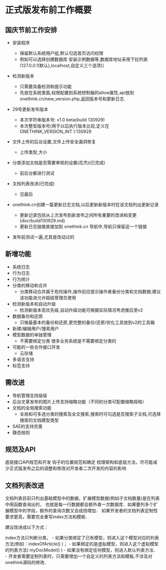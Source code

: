 正式版发布前工作概要
======================

国庆节前工作安排
----------------

+ 安装程序
    - 保留默认系统用户组,默认勾选首页访问权限
    - 例如可以选择创建数据库 安装示例数据等,数据库地址采用下拉列表(127.0.0.1(默认),localhost,自定义三个选项)）

+ 检测新版本
    - 只需要具备检测和提示功能
    - 先放在系统里面,权限配置到系统控制器的allow属性,api放到onethink.cn/new_version.php,返回版本号和更新日志.

+ 29号更新发布版本
    - 本次字符串版本号: v1.0 beta(build 130929)
    - 本次整型版本号(用于以后执行版本比较,定义在 ONETHINK_VERSION_INT ):130929

+ 文件上传的后台设置,文件上传安全漏洞修复
    - 上传类型,大小
+ 分类添加文档是否需要审核的设置(花杰)(已完成)
    - 前后台都进行测试

+ 文档列表改进(已完成)
    - 见最后

+ onethink.cn创建一篇更新日志文档,以后更新新版本时在该文档列出更新记录
    - 更新记录包括从上次发布到新发布之间所有重要的改进和变更(doc/build130929.md)
    - 更新日志链接直接加到 onethink.cn 导航中,导航只保留这一个链接

+ 发布前测试一遍,尤其是改动过的

新增功能
---------

+ 系统日志
+ 行为日志
+ 行为统计
+ 分类的移动和合并
    - 分类移动合并属于危险操作,操作前应提示操作者备份分类和文档数据;建议该功能进允许超级管理员使用
+ 检测新版本和自动升级
    - 检测新版本高优先级,自动升级功能可根据实际情况考虑推后至v2
+ 数据备份和还原
    - 只做最基本的备份和还原,更完整的备份/还原/优化工具放到v2的工具箱
+ 新建/编辑用户/搜索用户
+ 模型数据的单独管理
    - 不需要绑定分类 很多业务系统是不需要绑定分类的
+ 可能的一些合作接口开发
    - 云存储
+ 多语言支持
+ 标签支持

需改进
----------

+ 导航管理支持层级
+ 后台文章发布的图片上传支持缩略功能（不同的分类可配置缩略规格）
+ 文档的全局搜索功能
    - 全局和可多选分类的搜索及全文搜索,搜索时可勾选是否搜索子文档,可选择搜索的文档模型类型
+ SAE的支持完善
+ 静态规则

规范及API
------
底层接口API规范和开发
钩子的位置规范和确定
梳理架构和底层方法，尽可能减少正式版发布之后的调整和修改对开发者二次开发的内容的影响

文档列表改进
------------

文档列表目前只列出基础模型中的数据，扩展模型数据(例如子文档数量)是在列表中用函数查询出的，
也就是每一行数据都会额外查一次数据库．如果要列多个扩展模型中的字段，额外的查询次数又会成倍增加．
如果开发者的文档列表定制性要求更高，需要完全重写index方法和模板．

建议改进成以下方式：

index方法只判断分类，
    - 如果分类绑定了已有模型，则进入这个模型对应的列表方法(例如：indexOfArticle() )；
    - 如果绑定的是虚拟模型，则进入这个虚拟模型的列表方法( myDocModel() )
    - 如果没有绑定任何模型，则进入默认列表方法．
    - 开发者需要定制列表时，只需要增加一个自定义的列表方法和模板,不涉及对onethink源码的修改．

